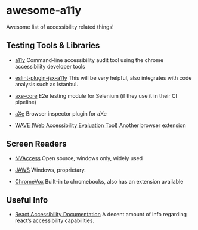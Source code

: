 # awesome-a11y
Awesome list of accessibility related things!

## Testing Tools & Libraries
- [a11y](https://addyosmani.com/a11y/)
  Command-line accessibility audit tool using the chrome accessibility developer tools

- [eslint-plugin-jsx-a11y](https://github.com/evcohen/eslint-plugin-jsx-a11y)
  This will be very helpful, also integrates with code analysis such as Istanbul.
  
- [axe-core](https://github.com/dequelabs/axe-core)
  E2e testing module for Selenium (if they use it in their CI pipeline)
  
- [aXe](https://www.deque.com/products/axe/)
  Browser inspector plugin for aXe
  
- [WAVE (Web Accessibility Evaluation Tool)](http://wave.webaim.org/extension/)
  Another browser extension

## Screen Readers
- [NVAccess](https://www.nvaccess.org/)
  Open source, windows only, widely used

- [JAWS](http://www.freedomscientific.com/Products/Blindness/JAWS)
  Windows, proprietary.

- [ChromeVox](http://www.chromevox.com/)
  Built-in to chromebooks, also has an extension available
  
## Useful Info

- [React Accessibility Documentation](https://reactjs.org/docs/accessibility.html)
  A decent amount of info regarding react’s accessibility capabilities.
